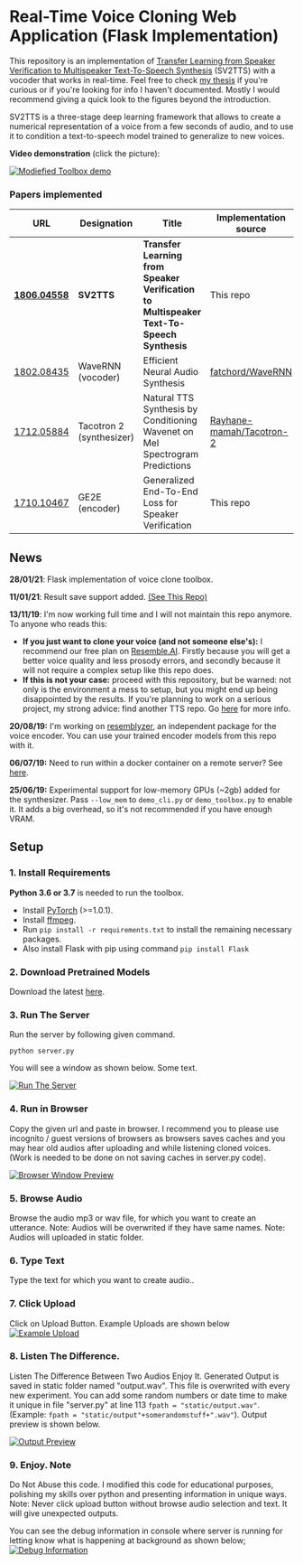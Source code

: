# Real-Time Voice Cloning Web Application (Flask Implementation)
This repository is an implementation of [Transfer Learning from Speaker Verification to
Multispeaker Text-To-Speech Synthesis](https://arxiv.org/pdf/1806.04558.pdf) (SV2TTS) with a vocoder that works in real-time. Feel free to check [my thesis](https://matheo.uliege.be/handle/2268.2/6801) if you're curious or if you're looking for info I haven't documented. Mostly I would recommend giving a quick look to the figures beyond the introduction.

SV2TTS is a three-stage deep learning framework that allows to create a numerical representation of a voice from a few seconds of audio, and to use it to condition a text-to-speech model trained to generalize to new voices.

**Video demonstration** (click the picture):

[![Modiefied Toolbox demo](https://i.ytimg.com/vi/rBttZhhYXBA/hqdefault.jpg)](https://www.youtube.com/watch?v=rBttZhhYXBA)



### Papers implemented  
| URL | Designation | Title | Implementation source |
| --- | ----------- | ----- | --------------------- |
|[**1806.04558**](https://arxiv.org/pdf/1806.04558.pdf) | **SV2TTS** | **Transfer Learning from Speaker Verification to Multispeaker Text-To-Speech Synthesis** | This repo |
|[1802.08435](https://arxiv.org/pdf/1802.08435.pdf) | WaveRNN (vocoder) | Efficient Neural Audio Synthesis | [fatchord/WaveRNN](https://github.com/fatchord/WaveRNN) |
|[1712.05884](https://arxiv.org/pdf/1712.05884.pdf) | Tacotron 2 (synthesizer) | Natural TTS Synthesis by Conditioning Wavenet on Mel Spectrogram Predictions | [Rayhane-mamah/Tacotron-2](https://github.com/Rayhane-mamah/Tacotron-2)
|[1710.10467](https://arxiv.org/pdf/1710.10467.pdf) | GE2E (encoder)| Generalized End-To-End Loss for Speaker Verification | This repo |

## News
**28/01/21**: Flask implementation of voice clone toolbox.

**11/01/21**: Result save support added. [(See This Repo)](https://github.com/Sba-Stuff/Real-Time-Voice-Cloning-With-Save-Support)


**13/11/19**: I'm now working full time and I will not maintain this repo anymore. To anyone who reads this:
- **If you just want to clone your voice (and not someone else's):** I recommend our free plan on [Resemble.AI](https://www.resemble.ai/). Firstly because you will get a better voice quality and less prosody errors, and secondly because it will not require a complex setup like this repo does.
- **If this is not your case:** proceed with this repository, but be warned: not only is the environment a mess to setup, but you might end up being disappointed by the results. If you're planning to work on a serious project, my strong advice: find another TTS repo. Go [here](https://github.com/CorentinJ/Real-Time-Voice-Cloning/issues/364) for more info.

**20/08/19:** I'm working on [resemblyzer](https://github.com/resemble-ai/Resemblyzer), an independent package for the voice encoder. You can use your trained encoder models from this repo with it.

**06/07/19:** Need to run within a docker container on a remote server? See [here](https://sean.lane.sh/posts/2019/07/Running-the-Real-Time-Voice-Cloning-project-in-Docker/).

**25/06/19:** Experimental support for low-memory GPUs (~2gb) added for the synthesizer. Pass `--low_mem` to `demo_cli.py` or `demo_toolbox.py` to enable it. It adds a big overhead, so it's not recommended if you have enough VRAM.


## Setup

### 1. Install Requirements

**Python 3.6 or 3.7** is needed to run the toolbox.

* Install [PyTorch](https://pytorch.org/get-started/locally/) (>=1.0.1).
* Install [ffmpeg](https://ffmpeg.org/download.html#get-packages).
* Run `pip install -r requirements.txt` to install the remaining necessary packages.
* Also install Flask with pip using command `pip install Flask`
### 2. Download Pretrained Models
Download the latest [here](https://github.com/CorentinJ/Real-Time-Voice-Cloning/wiki/Pretrained-models).

### 3. Run The Server
Run the server by following given command.

`python server.py`

You will see a window as shown below. Some text. 

[![Run The Server](https://github.com/Sba-Stuff/Voice-Clone-Application-Flask-Web-App/blob/main/images/Run%20Server.jpg)](https://github.com/Sba-Stuff/Voice-Clone-Application-Flask-Web-App/blob/main/images/Run%20Server.jpg)

### 4. Run in Browser
Copy the given url and paste in browser. I recommend you to please use incognito / guest versions of browsers as browsers saves caches and you may hear old audios after uploading and while listening cloned voices. (Work is needed to be done on not saving caches in server.py code).

[![Browser Window Preview](https://github.com/Sba-Stuff/Voice-Clone-Application-Flask-Web-App/blob/main/images/Open%20In%20Browser.jpg)](https://github.com/Sba-Stuff/Voice-Clone-Application-Flask-Web-App/blob/main/images/Open%20In%20Browser.jpg)

### 5. Browse Audio
Browse the audio mp3 or wav file, for which you want to create an utterance.
Note: Audios will be overwrited if they have same names.
Note: Audios will uploaded in static folder.

### 6. Type Text
Type the text for which you want to create audio..


### 7. Click Upload
Click on Upload Button. Example Uploads are shown below
[![Example Upload](https://github.com/Sba-Stuff/Voice-Clone-Application-Flask-Web-App/blob/main/images/Example%20of%20Upload.jpg)](https://github.com/Sba-Stuff/Voice-Clone-Application-Flask-Web-App/blob/main/images/Example%20of%20Upload.jpg)


### 8. Listen The Difference.
Listen The Difference Between Two Audios Enjoy It.
Generated Output is saved in static folder named "output.wav". This file is overwrited with every new experiment. You can add some random numbers or date time to make it unique in file "server.py" at line 113 `fpath = "static/output.wav"`. (Example: `fpath = "static/output"+somerandomstuff+".wav"`). Output preview is shown below.

[![Output Preview](https://github.com/Sba-Stuff/Voice-Clone-Application-Flask-Web-App/blob/main/images/Outputs.jpg)](https://github.com/Sba-Stuff/Voice-Clone-Application-Flask-Web-App/blob/main/images/Outputs.jpg)



### 9. Enjoy. Note
Do Not Abuse this code. I modified this code for educational purposes, polishing my skills over python and presenting information in unique ways.
Note: Never click upload button without browse audio selection and text. It will give unexpected outputs.

You can see the debug information in console where server is running for letting know what is happening at background as shown below;
[![Debug Information](https://github.com/Sba-Stuff/Voice-Clone-Application-Flask-Web-App/blob/main/images/Debug%20Info.jpg)](https://github.com/Sba-Stuff/Voice-Clone-Application-Flask-Web-App/blob/main/images/Debug%20Info.jpg)
